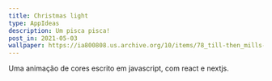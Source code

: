 ```yaml
---
title: Christmas light
type: AppIdeas
description: Um pisca pisca!
post_in: 2021-05-03
wallpaper: https://ia800808.us.archive.org/10/items/78_till-then_mills-brothers-doris-fisher-allan-roberts_gbia0020488/78_till-then_mills-brothers-doris-fisher-allan-roberts_gbia0020488_itemimage.jpg?cnt=0
---
```


Uma animação de cores escrito em javascript, com react e nextjs.